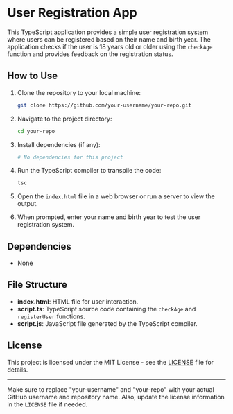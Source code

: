 
# User Registration App

This TypeScript application provides a simple user registration system where users can be registered based on their name and birth year. The application checks if the user is 18 years old or older using the `checkAge` function and provides feedback on the registration status.

## How to Use

1. Clone the repository to your local machine:

   ```bash
   git clone https://github.com/your-username/your-repo.git
   ```

2. Navigate to the project directory:

   ```bash
   cd your-repo
   ```

3. Install dependencies (if any):

   ```bash
   # No dependencies for this project
   ```

4. Run the TypeScript compiler to transpile the code:

   ```bash
   tsc
   ```

5. Open the `index.html` file in a web browser or run a server to view the output.

6. When prompted, enter your name and birth year to test the user registration system.

## Dependencies

- None

## File Structure

- **index.html**: HTML file for user interaction.
- **script.ts**: TypeScript source code containing the `checkAge` and `registerUser` functions.
- **script.js**: JavaScript file generated by the TypeScript compiler.

## License

This project is licensed under the MIT License - see the [LICENSE](LICENSE) file for details.

---

Make sure to replace "your-username" and "your-repo" with your actual GitHub username and repository name. Also, update the license information in the `LICENSE` file if needed.
